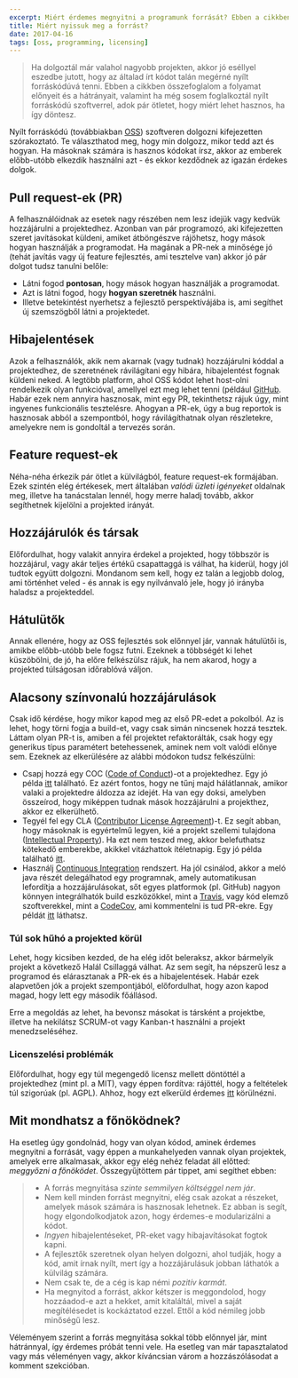 ```yaml
---
excerpt: Miért érdemes megnyitni a programunk forrását? Ebben a cikkben körbejárjuk a témát és hasznos tanácsokat adunk a témakörben.
title: Miért nyissuk meg a forrást?
date: 2017-04-16
tags: [oss, programming, licensing]
---
```


> Ha dolgoztál már valahol nagyobb projekten, akkor jó eséllyel eszedbe jutott, hogy az általad írt kódot talán megérné nyílt forráskódúvá tenni. Ebben a cikkben összefoglalom a folyamat előnyeit és a hátrányait, valamint ha még sosem foglalkoztál nyílt forráskódú szoftverrel, adok pár ötletet, hogy miért lehet hasznos, ha így döntesz.

Nyílt forráskódú (továbbiakban [OSS](https://en.wikipedia.org/wiki/Open-source_software)) szoftveren dolgozni kifejezetten szórakoztató. Te választhatod meg, hogy min dolgozz, mikor tedd azt és hogyan. Ha másoknak számára is hasznos kódokat írsz, akkor az emberek előbb-utóbb elkezdik használni azt - és ekkor kezdődnek az igazán érdekes dolgok.

## Pull request-ek (PR)
A felhasználóidnak az esetek nagy részében nem lesz idejük vagy kedvük hozzájárulni a projektedhez. Azonban van pár programozó, aki kifejezetten szeret javításokat küldeni, amiket átböngészve rájöhetsz, hogy mások hogyan használják a programodat. Ha magának a PR-nek a minősége jó (tehát javítás vagy új feature fejlesztés, ami tesztelve van) akkor jó pár dolgot tudsz tanulni belőle:
- Látni fogod __pontosan__, hogy mások hogyan használják a programodat.
- Azt is látni fogod, hogy __hogyan szeretnék__ használni.
- Illetve betekintést nyerhetsz a fejlesztő perspektívájába is, ami segíthet új szemszögből látni a projektedet.

## Hibajelentések
Azok a felhasználók, akik nem akarnak (vagy tudnak) hozzájárulni kóddal a projektedhez, de szeretnének rávilágítani egy hibára, hibajelentést fognak küldeni neked. A legtöbb platform, ahol OSS kódot lehet host-olni rendelkezik olyan funkcióval, amellyel ezt meg lehet tenni (például [GitHub](https://github.com/). Habár ezek nem annyira hasznosak, mint egy PR, tekinthetsz rájuk úgy, mint ingyenes funkcionális tesztelésre. Ahogyan a PR-ek, úgy a bug reportok is hasznosak abból a szempontból, hogy rávilágíthatnak olyan részletekre, amelyekre nem is gondoltál a tervezés során.

## Feature request-ek
Néha-néha érkezik pár ötlet a külvilágból, feature request-ek formájában. Ezek szintén elég értékesek, mert általában *valódi üzleti igényeket* oldalnak meg, illetve ha tanácstalan lennél, hogy merre haladj tovább, akkor segíthetnek kijelölni a projekted irányát.

## Hozzájárulók és társak
Előfordulhat, hogy valakit annyira érdekel a projekted, hogy többször is hozzájárul, vagy akár teljes értékű csapattaggá is válhat, ha kiderül, hogy jól tudtok együtt dolgozni. Mondanom sem kell, hogy ez talán a legjobb dolog, ami történhet veled - és annak is egy nyilvánvaló jele, hogy jó irányba haladsz a projekteddel.

## Hátulütők
Annak ellenére, hogy az OSS fejlesztés sok előnnyel jár, vannak hátulütői is, amikbe előbb-utóbb bele fogsz futni. Ezeknek a többségét ki lehet küszöbölni, de jó, ha előre felkészülsz rájuk, ha nem akarod, hogy a projekted túlságosan időrablóvá váljon.

## Alacsony színvonalú hozzájárulások

Csak idő kérdése, hogy mikor kapod meg az első PR-edet a pokolból. Az is lehet, hogy törni fogja a build-et, vagy csak simán nincsenek hozzá tesztek. Láttam olyan PR-t is, amiben a fél projektet refaktorálták, csak hogy egy generikus típus paramétert betehessenek, aminek nem volt valódi előnye sem. Ezeknek az elkerülésére az alábbi módokon tudsz felkészülni:

- Csapj hozzá egy COC ([Code of Conduct](https://en.wikipedia.org/wiki/Code_of_conduct))-ot a projektedhez. Egy jó példa [itt](http://contributor-covenant.org/version/1/1/0/) található. Ez azért fontos, hogy ne tűnj majd hálátlannak, amikor valaki a projektedre áldozza az idejét. Ha van egy doksi, amelyben összeírod, hogy miképpen tudnak mások hozzájárulni a projekthez, akkor ez elkerülhető.
- Tegyél fel egy CLA ([Contributor License Agreement](https://en.wikipedia.org/wiki/Contributor_License_Agreement))-t. Ez segít abban, hogy másoknak is egyértelmű legyen, kié a projekt szellemi tulajdona ([Intellectual Property](https://en.wikipedia.org/wiki/Intellectual_property)). Ha ezt nem teszed meg, akkor belefuthatsz kötekedő emberekbe, akikkel vitázhattok ítéletnapig. Egy jó példa található [itt](https://github.com/ReactiveX/RxJava/blob/2.x/CONTRIBUTING.md).
- Használj [Continuous Integration](https://en.wikipedia.org/wiki/Continuous_integration) rendszert. Ha jól csinálod, akkor a meló java részét delegálhatod egy programnak, amely automatikusan lefordítja a hozzájárulásokat, sőt egyes platformok (pl. GitHub) nagyon könnyen integrálhatók build eszközökkel, mint a [Travis](https://travis-ci.org/), vagy kód elemző szoftverekkel, mint a [CodeCov](https://codecov.io/), ami kommentelni is tud PR-ekre. Egy példát [itt](https://github.com/Hexworks/hexameter/pull/24) láthatsz.

### Túl sok hűhó a projekted körül
Lehet, hogy kicsiben kezded, de ha elég időt beleraksz, akkor bármelyik projekt a következő Halál Csillaggá válhat. Az sem segít, ha népszerű lesz a programod és elárasztanak a PR-ek és a hibajelentések. Habár ezek alapvetően jók a projekt szempontjából, előfordulhat, hogy azon kapod magad, hogy lett egy második főállásod.

Erre a megoldás az lehet, ha bevonsz másokat is társként a projektbe, illetve ha nekilátsz SCRUM-ot vagy Kanban-t használni a projekt menedzseléséhez.

### Licenszelési problémák

Előfordulhat, hogy egy túl megengedő licensz mellett döntöttél a projektedhez (mint pl. a MIT), vagy éppen fordítva: rájöttél, hogy a feltételek túl szigorúak (pl. AGPL). Ahhoz, hogy ezt elkerüld érdemes [itt](https://choosealicense.com/) körülnézni.

## Mit mondhatsz a főnöködnek?

Ha esetleg úgy gondolnád, hogy van olyan kódod, aminek érdemes megnyitni a forrását, vagy éppen a munkahelyeden vannak olyan projektek, amelyek erre alkalmasak, akkor egy elég nehéz feladat áll előtted: *meggyőzni a főnöködet*. Összegyűjtöttem pár tippet, ami segíthet ebben:

> - A forrás megnyitása *szinte semmilyen költséggel nem jár*.
> - Nem kell minden forrást megnyitni, elég csak azokat a részeket, amelyek mások számára is hasznosak lehetnek. Ez abban is segít, hogy elgondolkodjatok azon, hogy érdemes-e modularizálni a kódot.
> - *Ingyen* hibajelentéseket, PR-eket vagy hibajavításokat fogtok kapni.
> - A fejlesztők szeretnek olyan helyen dolgozni, ahol tudják, hogy a kód, amit írnak nyílt, mert így a hozzájárulásuk jobban láthatók a külvilág számára.
> - Nem csak te, de a cég is kap némi *pozitív karmát*.
> - Ha megnyitod a forrást, akkor kétszer is meggondolod, hogy hozzáadod-e azt a hekket, amit kitaláltál, mivel a saját megítélésedet is kockáztatod ezzel. Ettől a kód némileg jobb minőségű lesz.

Véleményem szerint a forrás megnyitása sokkal több előnnyel jár, mint hátránnyal, így érdemes próbát tenni vele. Ha esetleg van már tapasztalatod vagy más véleményen vagy, akkor kíváncsian várom a hozzászólásodat a komment szekcióban.



